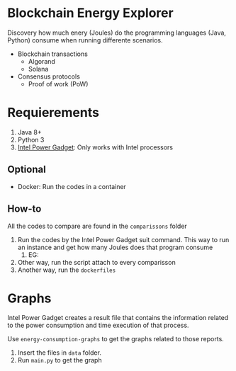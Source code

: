 # Blockchain Energy Explorer
Discovery how much enery (Joules) do the programming languages (Java, Python) consume when running differente scenarios.
* Blockchain transactions
    * Algorand
    * Solana
* Consensus protocols
    * Proof of work (PoW)

# Requierements
1. Java 8+
1. Python 3
1. [Intel Power Gadget](https://www.intel.com/content/www/us/en/developer/articles/tool/power-gadget.html): Only works with Intel processors

## Optional
* Docker: Run the codes in a container

## How-to
All the codes to compare are found in the `comparissons` folder

1. Run the codes by the Intel Power Gadget suit command. This way to run an instance and get how many Joules does that program consume
    1. EG:
1. Other way, run the script attach to every comparisson
1. Another way, run the `dockerfiles`

# Graphs
Intel Power Gadget creates a result file that contains the information related to the power consumption and time execution of that process.

Use `energy-consumption-graphs` to get the graphs related to those reports.

1. Insert the files in `data` folder.
2. Run `main.py` to get the graph
